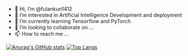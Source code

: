 - 👋 Hi, I’m @fulankun1412
- 👀 I’m interested in Artificial Intelligence Development and deployment 
- 🌱 I’m currently learning Tensorflow and PyTorch
- 💞️ I’m looking to collaborate on ...
- 📫 How to reach me ...

[![Anurag's GitHub stats](https://github-readme-stats.vercel.app/api?username=fulankun1412)](https://github.com/anuraghazra/github-readme-stats)
[![Top Langs](https://github-readme-stats.vercel.app/api/top-langs/?username=fulankun1412)](https://github.com/anuraghazra/github-readme-stats)
<!---
fulankun1412/fulankun1412 is a ✨ special ✨ repository because its `README.md` (this file) appears on your GitHub profile.
You can click the Preview link to take a look at your changes.
--->
